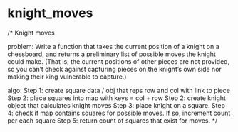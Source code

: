 # knight_moves

/*
Knight moves

problem:
Write a function that takes the current position of a knight on a chessboard, 
and returns a preliminary list of possible moves the knight could make. 
(That is, the current positions of other pieces are not provided, 
so you can’t check against capturing pieces on the knight’s own side 
nor making their king vulnerable to capture.)

algo:
Step 1: create square data / obj that reps row and col with link to piece
Step 2: place squares into map with keys = col + row
Step 2: create knight object that calculates knight moves
Step 3: place knight on a square.
Step 4: check if map contains squares for possible moves.  If so, increment count per each square
Step 5: return count of squares that exist for moves.
 */
